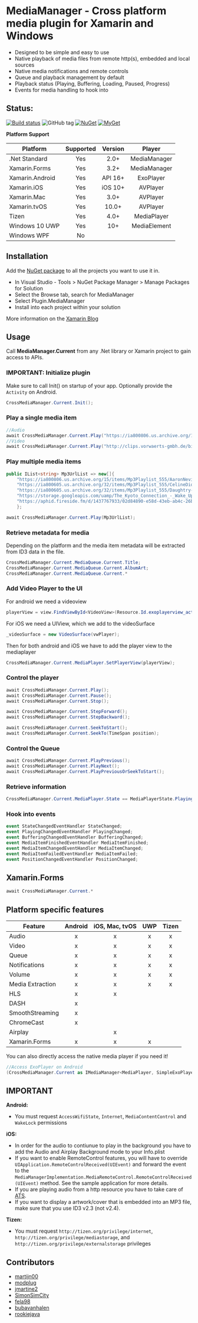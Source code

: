 # MediaManager - Cross platform media plugin for Xamarin and Windows
* Designed to be simple and easy to use
* Native playback of media files from remote http(s), embedded and local sources
* Native media notifications and remote controls
* Queue and playback management by default
* Playback status (Playing, Buffering, Loading, Paused, Progress)
* Events for media handling to hook into

## Status: 
[![Build status](https://ci.appveyor.com/api/projects/status/be78iac0bl7q930i?svg=true)](https://ci.appveyor.com/project/martijn00/xamarinmediamanager)
![GitHub tag](https://img.shields.io/github/tag/martijn00/XamarinMediaManager.svg)
[![NuGet](https://img.shields.io/nuget/v/Plugin.MediaManager.svg?label=NuGet)](https://www.nuget.org/packages/Plugin.MediaManager/)
[![MyGet](https://img.shields.io/myget/martijn00/v/Plugin.MediaManager.svg)](https://www.myget.org/F/martijn00/api/v3/index.json)

**Platform Support**

|Platform|Supported|Version|Player|
| ------------------- | :-----------: | :------------------: |:------------------: |
|.Net Standard|Yes|2.0+|MediaManager|
|Xamarin.Forms|Yes|3.2+|MediaManager|
|Xamarin.Android|Yes|API 16+|ExoPlayer|
|Xamarin.iOS|Yes|iOS 10+|AVPlayer|
|Xamarin.Mac|Yes|3.0+|AVPlayer|
|Xamarin.tvOS|Yes|10.0+|AVPlayer|
|Tizen|Yes|4.0+|MediaPlayer|
|Windows 10 UWP|Yes|10+|MediaElement|
|Windows WPF|No|

## Installation

Add the [NuGet package](https://www.nuget.org/packages/Plugin.MediaManager/) to all the projects you want to use it in.

* In Visual Studio - Tools > NuGet Package Manager > Manage Packages for Solution
* Select the Browse tab, search for MediaManager
* Select Plugin.MediaManager
* Install into each project within your solution

More information on the [Xamarin Blog](https://blog.xamarin.com/play-audio-and-video-with-the-mediamanager-plugin-for-xamarin/ )

## Usage

Call **MediaManager.Current** from any .Net library or Xamarin project to gain access to APIs.

### **IMPORTANT:** Initialize plugin

Make sure to call Init() on startup of your app. Optionally provide the `Activity` on Android.

```csharp
CrossMediaManager.Current.Init();
```

### Play a single media item

```csharp
//Audio
await CrossMediaManager.Current.Play("https://ia800806.us.archive.org/15/items/Mp3Playlist_555/AaronNeville-CrazyLove.mp3");
//Video
await CrossMediaManager.Current.Play("http://clips.vorwaerts-gmbh.de/big_buck_bunny.mp4");
```

### Play multiple media items

```csharp
public IList<string> Mp3UrlList => new[]{
	"https://ia800806.us.archive.org/15/items/Mp3Playlist_555/AaronNeville-CrazyLove.mp3",
	"https://ia800605.us.archive.org/32/items/Mp3Playlist_555/CelineDion-IfICould.mp3",
	"https://ia800605.us.archive.org/32/items/Mp3Playlist_555/Daughtry-Homeacoustic.mp3",
	"https://storage.googleapis.com/uamp/The_Kyoto_Connection_-_Wake_Up/01_-_Intro_-_The_Way_Of_Waking_Up_feat_Alan_Watts.mp3",
	"https://aphid.fireside.fm/d/1437767933/02d84890-e58d-43eb-ab4c-26bcc8524289/d9b38b7f-5ede-4ca7-a5d6-a18d5605aba1.mp3"
	};

await CrossMediaManager.Current.Play(Mp3UrlList);
```

### Retrieve metadata for media

Depending on the platform and the media item metadata will be extracted from ID3 data in the file.

```csharp
CrossMediaManager.Current.MediaQueue.Current.Title;
CrossMediaManager.Current.MediaQueue.Current.AlbumArt;
CrossMediaManager.Current.MediaQueue.Current.*
```

### Add Video Player to the UI

For android we need a videoview
```csharp
playerView = view.FindViewById<VideoView>(Resource.Id.exoplayerview_activity_video);
```

For iOS we need a UIView, which we add to the videoSurface
```csharp
_videoSurface = new VideoSurface(vwPlayer);
```

Then for both android and iOS we have to add the player view to the mediaplayer
```csharp
CrossMediaManager.Current.MediaPlayer.SetPlayerView(playerView);
```

### Control the player 

```csharp
await CrossMediaManager.Current.Play();
await CrossMediaManager.Current.Pause();
await CrossMediaManager.Current.Stop();

await CrossMediaManager.Current.StepForward();
await CrossMediaManager.Current.StepBackward();

await CrossMediaManager.Current.SeekToStart();
await CrossMediaManager.Current.SeekTo(TimeSpan position);
```

### Control the Queue

```csharp
await CrossMediaManager.Current.PlayPrevious();
await CrossMediaManager.Current.PlayNext();
await CrossMediaManager.Current.PlayPreviousOrSeekToStart();
```

### Retrieve information

```csharp
CrossMediaManager.Current.MediaPlayer.State == MediaPlayerState.Playing;
```

### Hook into events

```csharp
event StateChangedEventHandler StateChanged;
event PlayingChangedEventHandler PlayingChanged;
event BufferingChangedEventHandler BufferingChanged;
event MediaItemFinishedEventHandler MediaItemFinished;
event MediaItemChangedEventHandler MediaItemChanged;
event MediaItemFailedEventHandler MediaItemFailed;
event PositionChangedEventHandler PositionChanged;
```

## Xamarin.Forms

```csharp
await CrossMediaManager.Current.*
```

## Platform specific features

|Feature|Android|iOS, Mac, tvOS|UWP|Tizen|
| ------------------- | :-----------: | :------------------: | :------------------: |:------------------: |
|Audio|x|x|x|x|
|Video|x|x|x|x|
|Queue|x|x|x|x|
|Notifications|x|x|x|x|
|Volume|x|x|x|x|
|Media Extraction|x|x|x|x|
|HLS|x|x|||
|DASH|x||||
|SmoothStreaming|x||||
|ChromeCast|x||||
|Airplay||x|||
|Xamarin.Forms|x|x|x||

You can also directly access the native media player if you need it!
```csharp
//Access ExoPlayer on Android
(CrossMediaManager.Current as IMediaManager<MediaPlayer, SimpleExoPlayer>).NativeMediaPlayer.Player.VideoDecoderCounters
```

## **IMPORTANT**
**Android:**

* You must request `AccessWifiState`, `Internet`, `MediaContentControl` and `WakeLock` permissions

**iOS:**

* In order for the audio to contiunue to play in the background you have to add the Audio and Airplay Background mode to your Info.plist
* If you want to enable RemoteControl features, you will have to override `UIApplication.RemoteControlReceived(UIEvent)` and forward the event to the `MediaManagerImplementation.MediaRemoteControl.RemoteControlReceived(UIEvent)` method. See the sample application for more details.
* If you are playing audio from a http resource you have to take care of [ATS](https://developer.xamarin.com/guides/ios/platform_features/introduction_to_ios9/ats/).
* If you want to display a artwork/cover that is embedded into an MP3 file, make sure that you use ID3 v2.3 (not v2.4).

**Tizen:**

* You must request `http://tizen.org/privilege/internet`, `http://tizen.org/privilege/mediastorage`, and `http://tizen.org/privilege/externalstorage` privileges

## Contributors
* [martijn00](https://github.com/martijn00)
* [modplug](https://github.com/modplug)
* [jmartine2](https://github.com/jmartine2)
* [SimonSimCity](https://github.com/SimonSimCity)
* [fela98](https://github.com/fela98)
* [bubavanhalen](https://github.com/bubavanhalen)
* [rookiejava](https://github.com/rookiejava)
